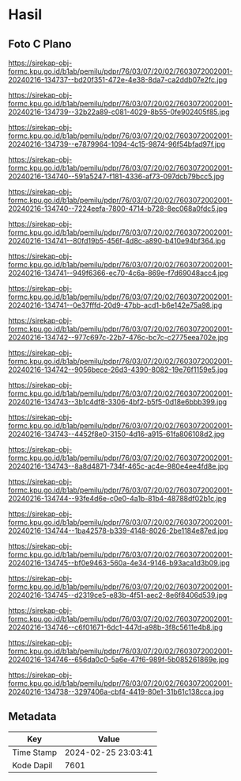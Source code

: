 # Hasil

## Foto C Plano

https://sirekap-obj-formc.kpu.go.id/b1ab/pemilu/pdpr/76/03/07/20/02/7603072002001-20240216-134737--bd20f351-472e-4e38-8da7-ca2ddb07e2fc.jpg

https://sirekap-obj-formc.kpu.go.id/b1ab/pemilu/pdpr/76/03/07/20/02/7603072002001-20240216-134739--32b22a89-c081-4029-8b55-0fe902405f85.jpg

https://sirekap-obj-formc.kpu.go.id/b1ab/pemilu/pdpr/76/03/07/20/02/7603072002001-20240216-134739--e7879964-1094-4c15-9874-96f54bfad97f.jpg

https://sirekap-obj-formc.kpu.go.id/b1ab/pemilu/pdpr/76/03/07/20/02/7603072002001-20240216-134740--591a5247-f181-4336-af73-097dcb79bcc5.jpg

https://sirekap-obj-formc.kpu.go.id/b1ab/pemilu/pdpr/76/03/07/20/02/7603072002001-20240216-134740--7224eefa-7800-4714-b728-8ec068a0fdc5.jpg

https://sirekap-obj-formc.kpu.go.id/b1ab/pemilu/pdpr/76/03/07/20/02/7603072002001-20240216-134741--80fd19b5-456f-4d8c-a890-b410e94bf364.jpg

https://sirekap-obj-formc.kpu.go.id/b1ab/pemilu/pdpr/76/03/07/20/02/7603072002001-20240216-134741--949f6366-ec70-4c6a-869e-f7d69048acc4.jpg

https://sirekap-obj-formc.kpu.go.id/b1ab/pemilu/pdpr/76/03/07/20/02/7603072002001-20240216-134741--0e37fffd-20d9-47bb-acd1-b6e142e75a98.jpg

https://sirekap-obj-formc.kpu.go.id/b1ab/pemilu/pdpr/76/03/07/20/02/7603072002001-20240216-134742--977c697c-22b7-476c-bc7c-c2775eea702e.jpg

https://sirekap-obj-formc.kpu.go.id/b1ab/pemilu/pdpr/76/03/07/20/02/7603072002001-20240216-134742--9056bece-26d3-4390-8082-19e76f1159e5.jpg

https://sirekap-obj-formc.kpu.go.id/b1ab/pemilu/pdpr/76/03/07/20/02/7603072002001-20240216-134743--3b1c4df8-3306-4bf2-b5f5-0d18e6bbb399.jpg

https://sirekap-obj-formc.kpu.go.id/b1ab/pemilu/pdpr/76/03/07/20/02/7603072002001-20240216-134743--4452f8e0-3150-4d16-a915-61fa806108d2.jpg

https://sirekap-obj-formc.kpu.go.id/b1ab/pemilu/pdpr/76/03/07/20/02/7603072002001-20240216-134743--8a8d4871-734f-465c-ac4e-980e4ee4fd8e.jpg

https://sirekap-obj-formc.kpu.go.id/b1ab/pemilu/pdpr/76/03/07/20/02/7603072002001-20240216-134744--93fe4d6e-c0e0-4a1b-81b4-48788df02b1c.jpg

https://sirekap-obj-formc.kpu.go.id/b1ab/pemilu/pdpr/76/03/07/20/02/7603072002001-20240216-134744--1ba42578-b339-4148-8026-2be1184e87ed.jpg

https://sirekap-obj-formc.kpu.go.id/b1ab/pemilu/pdpr/76/03/07/20/02/7603072002001-20240216-134745--bf0e9463-560a-4e34-9146-b93aca1d3b09.jpg

https://sirekap-obj-formc.kpu.go.id/b1ab/pemilu/pdpr/76/03/07/20/02/7603072002001-20240216-134745--d2319ce5-e83b-4f51-aec2-8e6f8406d539.jpg

https://sirekap-obj-formc.kpu.go.id/b1ab/pemilu/pdpr/76/03/07/20/02/7603072002001-20240216-134746--c6f01671-6dc1-447d-a98b-3f8c5611e4b8.jpg

https://sirekap-obj-formc.kpu.go.id/b1ab/pemilu/pdpr/76/03/07/20/02/7603072002001-20240216-134746--656da0c0-5a6e-47f6-989f-5b085261869e.jpg

https://sirekap-obj-formc.kpu.go.id/b1ab/pemilu/pdpr/76/03/07/20/02/7603072002001-20240216-134738--3297406a-cbf4-4419-80e1-31b61c138cca.jpg


## Metadata

| Key        | Value               |
| ---------- | ------------------- |
| Time Stamp | 2024-02-25 23:03:41 |
| Kode Dapil | 7601                |



